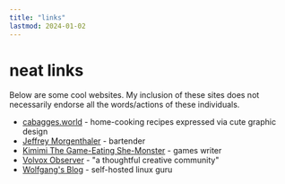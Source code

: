 ```yaml
---
title: "links"
lastmod: 2024-01-02
---
```


# neat links

Below are some cool websites. My inclusion of these sites does not necessarily endorse all the words/actions of these individuals.

- [cabagges.world](https://www.cabagges.world/) - home-cooking recipes expressed via cute graphic design
- [Jeffrey Morgenthaler](https://jeffreymorgenthaler.com/) - bartender
- [Kimimi The Game-Eating She-Monster](https://kimimithegameeatingshemonster.com/) - games writer
- [Volvox Observer](https://volvox.observer/) - "a thoughtful creative community"
- [Wolfgang's Blog](https://notthebe.ee/) - self-hosted linux guru

